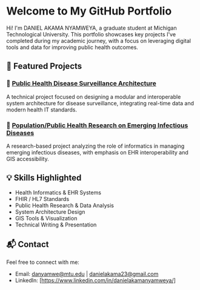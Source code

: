 # Welcome to My GitHub Portfolio

Hi! I'm DANIEL AKAMA NYAMWEYA, a graduate student at Michigan Technological University. This portfolio showcases key projects I've completed during my academic journey, with a focus on leveraging digital tools and data for improving public health outcomes.

## 📌 Featured Projects

### 🔹 [Public Health Disease Surveillance Architecture](./disease-surveillance-architecture)
A technical project focused on designing a modular and interoperable system architecture for disease surveillance, integrating real-time data and modern health IT standards.

### 🔹 [Population/Public Health Research on Emerging Infectious Diseases](./public-health-research)
A research-based project analyzing the role of informatics in managing emerging infectious diseases, with emphasis on EHR interoperability and GIS accessibility.

## 💡 Skills Highlighted
- Health Informatics & EHR Systems  
- FHIR / HL7 Standards  
- Public Health Research & Data Analysis  
- System Architecture Design  
- GIS Tools & Visualization  
- Technical Writing & Presentation

## 📬 Contact
Feel free to connect with me:

- Email: danyamwe@mtu.edu | danielakama23@gmail.com  
- LinkedIn: [https://www.linkedin.com/in/danielakamanyamweya/]  
